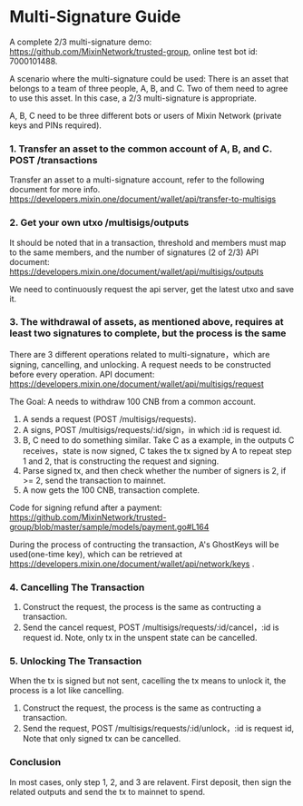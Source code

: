 # Multi-Signature Guide

A complete 2/3 multi-signature demo: <https://github.com/MixinNetwork/trusted-group>, online test bot id: 7000101488.

A scenario where the multi-signature could be used: There is an asset that belongs to a team of three people, A, B, and C. Two of them need to agree to use this asset. In this case, a 2/3 multi-signature is appropriate.

A, B, C need to be three different bots or users of Mixin Network (private keys and PINs required).

### 1. Transfer an asset to the common account of A, B, and C. POST /transactions

Transfer an asset to a multi-signature account, refer to the following document for more info.
<https://developers.mixin.one/document/wallet/api/transfer-to-multisigs>

### 2. Get your own utxo /multisigs/outputs

It should be noted that in a transaction, threshold and members must map to the same members, and the number of signatures (2 of 2/3)
API document: <https://developers.mixin.one/document/wallet/api/multisigs/outputs>

We need to continuously request the api server, get the latest utxo and save it.

### 3. The withdrawal of assets, as mentioned above, requires at least two signatures to complete, but the process is the same

There are 3 different operations related to multi-signature，which are signing, cancelling, and unlocking. A request needs to be constructed before every operation. API document: <https://developers.mixin.one/document/wallet/api/multisigs/request>

The Goal: A needs to withdraw 100 CNB from a common account.

1. A sends a request (POST /multisigs/requests).
2. A signs, POST /multisigs/requests/:id/sign，in which :id is request id.
3. B, C need to do something similar. Take C as a example, in the outputs C receives，state is now signed, C takes the tx signed by A to repeat step 1 and 2, that is constructing the request and signing.
4. Parse signed tx, and then check whether the number of signers is 2, if >= 2, send the transaction to mainnet.
5. A now gets the 100 CNB, transaction complete.

Code for signing refund after a payment: <https://github.com/MixinNetwork/trusted-group/blob/master/sample/models/payment.go#L164>

During the process of contructing the transaction, A's GhostKeys will be used(one-time key), which can be retrieved at <https://developers.mixin.one/document/wallet/api/network/keys> .

### 4. Cancelling The Transaction

1. Construct the request, the process is the same as contructing a transaction.
2. Send the cancel request, POST /multisigs/requests/:id/cancel，:id is request id. Note, only tx in the unspent state can be cancelled.

### 5. Unlocking The Transaction

When the tx is signed but not sent, cacelling the tx means to unlock it, the process is a lot like cancelling.

1. Construct the request, the process is the same as contructing a transaction.
2. Send the request, POST /multisigs/requests/:id/unlock，:id is request id, Note that only signed tx can be cancelled.

### Conclusion

In most cases, only step 1, 2, and 3 are relavent. First deposit, then sign the related outputs and send the tx to mainnet to spend.
